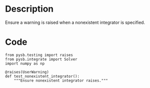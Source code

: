 # Description
Ensure a warning is raised when a nonexistent integrator is specified.

# Code
```
from pysb.testing import raises
from pysb.integrate import Solver
import numpy as np

@raises(UserWarning)
def test_nonexistent_integrator():
    """Ensure nonexistent integrator raises."""

```
